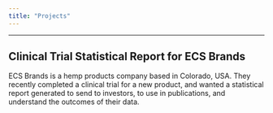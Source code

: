 ```yaml
---
title: "Projects"
---
```



---
## Clinical Trial Statistical Report for ECS Brands

ECS Brands is a hemp products company based in Colorado, USA. They recently completed a clinical trial for a new product, and wanted a statistical report generated to send to investors, to use in publications, and understand the outcomes of their data. 

<!-- ![Nice picture to make you pay me ;-)](images/pexels-lukas-590016.jpeg) -->

